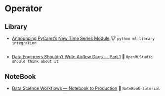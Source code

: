 # Operator

## Library
+ [Announcing PyCaret’s New Time Series Module](https://towardsdatascience.com/announcing-pycarets-new-time-series-module-b6e724d4636c) :cow: `python ml library integration`

## 

+ [Data Engineers Shouldn’t Write Airflow Dags — Part 1](https://towardsdatascience.com/data-engineers-shouldnt-write-airflow-dags-b885d57737ce)  :signal_strength: `OpenMLStudio should think about it`

## NoteBook
+ [Data Science Workflows — Notebook to Production](https://towardsdatascience.com/data-science-workflows-notebook-to-production-26afc13442bb) :hammer: `NoteBook tutorial`